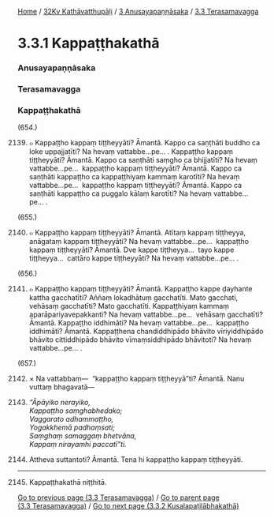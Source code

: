 
[Home](/) / [32Kv Kathāvatthupāḷi](/tipitaka/32Kv.md) / [3 Anusayapaṇṇāsaka](/tipitaka/32Kv/3.md) / [3.3 Terasamavagga](/tipitaka/32Kv/3/3.3.md)

# 3.3.1 Kappaṭṭhakathā

### Anusayapaṇṇāsaka

### Terasamavagga

### Kappaṭṭhakathā

(654.)

2139. ๐ Kappaṭṭho kappaṃ tiṭṭheyyāti? Āmantā. Kappo ca saṇṭhāti buddho ca loke uppajjatīti? Na hevaṃ vattabbe…pe… . Kappaṭṭho kappaṃ tiṭṭheyyāti? Āmantā. Kappo ca saṇṭhāti saṃgho ca bhijjatīti? Na hevaṃ vattabbe…pe…  kappaṭṭho kappaṃ tiṭṭheyyāti? Āmantā. Kappo ca saṇṭhāti kappaṭṭho ca kappaṭṭhiyaṃ kammaṃ karotīti? Na hevaṃ vattabbe…pe…  kappaṭṭho kappaṃ tiṭṭheyyāti? Āmantā. Kappo ca saṇṭhāti kappaṭṭho ca puggalo kālaṃ karotīti? Na hevaṃ vattabbe…pe… .

(655.)

2140. ๐ Kappaṭṭho kappaṃ tiṭṭheyyāti? Āmantā. Atītaṃ kappaṃ tiṭṭheyya, anāgataṃ kappaṃ tiṭṭheyyāti? Na hevaṃ vattabbe…pe…  kappaṭṭho kappaṃ tiṭṭheyyāti? Āmantā. Dve kappe tiṭṭheyya…  tayo kappe tiṭṭheyya…  cattāro kappe tiṭṭheyyāti? Na hevaṃ vattabbe…pe… .

(656.)

2141. ๐ Kappaṭṭho kappaṃ tiṭṭheyyāti? Āmantā. Kappaṭṭho kappe ḍayhante kattha gacchatīti? Aññaṃ lokadhātuṃ gacchatīti. Mato gacchati, vehāsaṃ gacchatīti? Mato gacchatīti. Kappaṭṭhiyaṃ kammaṃ aparāpariyavepakkanti? Na hevaṃ vattabbe…pe…  vehāsaṃ gacchatīti? Āmantā. Kappaṭṭho iddhimāti? Na hevaṃ vattabbe…pe…  kappaṭṭho iddhimāti? Āmantā. Kappaṭṭhena chandiddhipādo bhāvito vīriyiddhipādo bhāvito cittiddhipādo bhāvito vīmaṃsiddhipādo bhāvitoti? Na hevaṃ vattabbe…pe… .

(657.)

2142. × Na vattabbaṃ—  “kappaṭṭho kappaṃ tiṭṭheyyā”ti? Āmantā. Nanu vuttaṃ bhagavatā—

2143. _“Āpāyiko nerayiko,_  
_Kappaṭṭho saṃghabhedako;_  
_Vaggarato adhammaṭṭho,_  
_Yogakkhemā padhaṃsati;_  
_Saṃghaṃ samaggaṃ bhetvāna,_  
_Kappaṃ nirayamhi paccatī”ti._  


2144. Attheva suttantoti? Āmantā. Tena hi kappaṭṭho kappaṃ tiṭṭheyyāti.

---

2145. Kappaṭṭhakathā niṭṭhitā.



[Go to previous page (3.3 Terasamavagga)](/tipitaka/32Kv/3/3.3.md) / [Go to parent page (3.3 Terasamavagga)](/tipitaka/32Kv/3/3.3.md) / [Go to next page (3.3.2 Kusalapaṭilābhakathā)](/tipitaka/32Kv/3/3.3/3.3.2.md)


